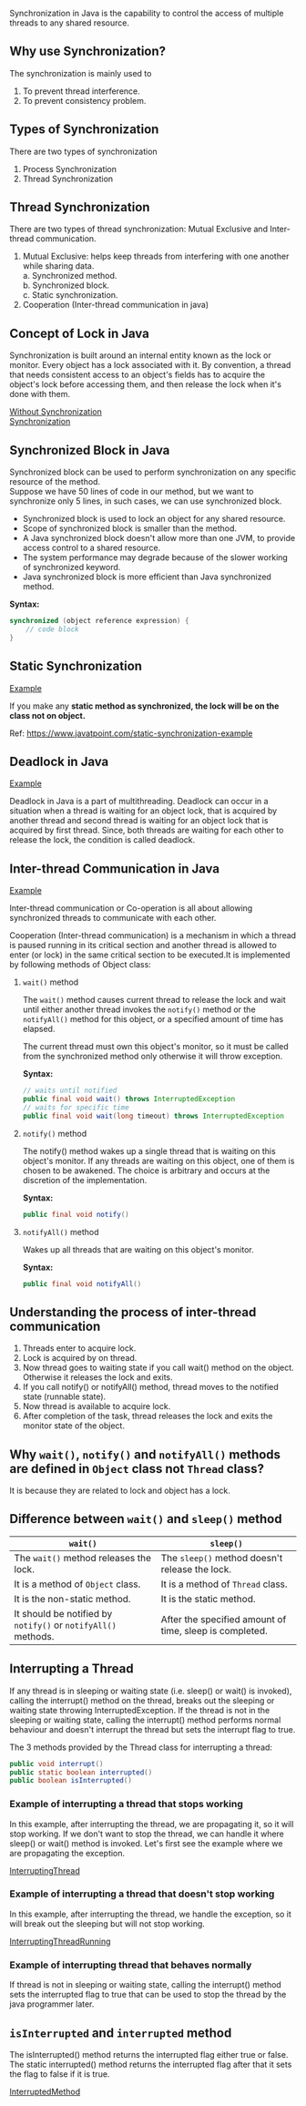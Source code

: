 Synchronization in Java is the capability to control the access of multiple threads to any shared resource.

## Why use Synchronization?
The synchronization is mainly used to

1. To prevent thread interference.
2. To prevent consistency problem.

## Types of Synchronization
There are two types of synchronization

1. Process Synchronization
2. Thread Synchronization

## Thread Synchronization
There are two types of thread synchronization: Mutual Exclusive and Inter-thread communication.

1. Mutual Exclusive: helps keep threads from interfering with one another while sharing data.  
    a. Synchronized method.  
    b. Synchronized block.  
    c. Static synchronization.
2. Cooperation (Inter-thread communication in java)

## Concept of Lock in Java
Synchronization is built around an internal entity known as the lock or monitor. Every object has a lock associated with it. By convention, a thread that needs consistent access to an object's fields has to acquire the object's lock before accessing them, and then release the lock when it's done with them.

[Without Synchronization](./WithoutSynchronization.java)  
[Synchronization](./Synchronization.java)

## Synchronized Block in Java

Synchronized block can be used to perform synchronization on any specific resource of the method.  
Suppose we have 50 lines of code in our method, but we want to synchronize only 5 lines, in such cases, we can use synchronized block.

- Synchronized block is used to lock an object for any shared resource.
- Scope of synchronized block is smaller than the method.
- A Java synchronized block doesn't allow more than one JVM, to provide access control to a shared resource.
- The system performance may degrade because of the slower working of synchronized keyword.
- Java synchronized block is more efficient than Java synchronized method.

**Syntax:**
```java
synchronized (object reference expression) {
    // code block
}
```

## Static Synchronization

[Example](./StaticSynchronization.java)

If you make any **static method as synchronized, the lock will be on the class not on object.**

Ref: https://www.javatpoint.com/static-synchronization-example


## Deadlock in Java
[Example](./Deadlock.java)

Deadlock in Java is a part of multithreading. Deadlock can occur in a situation when a thread is waiting for an object lock, that is acquired by another thread and second thread is waiting for an object lock that is acquired by first thread. Since, both threads are waiting for each other to release the lock, the condition is called deadlock.

## Inter-thread Communication in Java

[Example](./InterThreadCommunication.java)

Inter-thread communication or Co-operation is all about allowing synchronized threads to communicate with each other.

Cooperation (Inter-thread communication) is a mechanism in which a thread is paused running in its critical section and another thread is allowed to enter (or lock) in the same critical section to be executed.It is implemented by following methods of Object class:

1. ```wait()``` method  

    The ```wait()``` method causes current thread to release the lock and wait until either another thread invokes the ```notify()``` method or the ```notifyAll()``` method for this object, or a specified amount of time has elapsed.

    The current thread must own this object's monitor, so it must be called from the synchronized method only otherwise it will throw exception.

    **Syntax:**
    ```java
    // waits until notified
    public final void wait() throws InterruptedException
    // waits for specific time
    public final void wait(long timeout) throws InterruptedException
    ```

2. ```notify()``` method

    The notify() method wakes up a single thread that is waiting on this object's monitor. If any threads are waiting on this object, one of them is chosen to be awakened. The choice is arbitrary and occurs at the discretion of the implementation.

    **Syntax:**
    ```java
    public final void notify()
    ```

3. ```notifyAll()``` method

    Wakes up all threads that are waiting on this object's monitor.

    **Syntax:**
    ```java
    public final void notifyAll()
    ```

## Understanding the process of inter-thread communication

1. Threads enter to acquire lock.
2. Lock is acquired by on thread.
3. Now thread goes to waiting state if you call wait() method on the object. Otherwise it releases the lock and exits.
4. If you call notify() or notifyAll() method, thread moves to the notified state (runnable state).
5. Now thread is available to acquire lock.
6. After completion of the task, thread releases the lock and exits the monitor state of the object.

## Why ```wait()```, ```notify()``` and ```notifyAll()``` methods are defined in ```Object``` class not ```Thread``` class?
It is because they are related to lock and object has a lock.

## Difference between ```wait()``` and ```sleep()``` method
| ```wait()``` | ```sleep()``` | 
| ------------ | ------------- |
| The ```wait()``` method releases the lock. | The ```sleep()``` method doesn't release the lock.|
| It is a method of ```Object``` class. | It is a method of ```Thread``` class. | 
| It is the non-static method. | It is the static method. | 
| It should be notified by ```notify()``` or ```notifyAll()``` methods. | After the specified amount of time, sleep is completed. | 

## Interrupting a Thread

If any thread is in sleeping or waiting state (i.e. sleep() or wait() is invoked), calling the interrupt() method on the thread, breaks out the sleeping or waiting state throwing InterruptedException. If the thread is not in the sleeping or waiting state, calling the interrupt() method performs normal behaviour and doesn't interrupt the thread but sets the interrupt flag to true.

The 3 methods provided by the Thread class for interrupting a thread:

```java
public void interrupt()
public static boolean interrupted()
public boolean isInterrupted()
```

### Example of interrupting a thread that stops working
In this example, after interrupting the thread, we are propagating it, so it will stop working. If we don't want to stop the thread, we can handle it where sleep() or wait() method is invoked. Let's first see the example where we are propagating the exception.

[InterruptingThread](./InterruptingThread.java)

### Example of interrupting a thread that doesn't stop working
In this example, after interrupting the thread, we handle the exception, so it will break out the sleeping but will not stop working.

[InterruptingThreadRunning](./InterruptingThreadRunning.java)

### Example of interrupting thread that behaves normally

If thread is not in sleeping or waiting state, calling the interrupt() method sets the interrupted flag to true that can be used to stop the thread by the java programmer later.

## ```isInterrupted``` and ```interrupted``` method

The isInterrupted() method returns the interrupted flag either true or false. The static interrupted() method returns the interrupted flag after that it sets the flag to false if it is true.

[InterruptedMethod](./InterruptedMethod.java)


